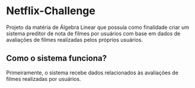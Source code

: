 # Netflix-Challenge

Projeto da matéria de Álgebra Linear que possuía como finalidade criar um sistema preditor de nota de filmes por usuários com base em dados de avaliações de filmes realizadas pelos próprios usuários.

## Como o sistema funciona?

Primeiramente, o sistema recebe dados relacionados às avaliações de filmes realizadas por usuários.

